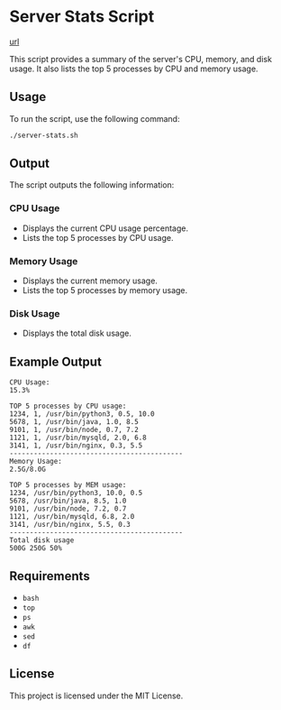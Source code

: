# Server Stats Script
[url](https://roadmap.sh/projects/server-stats)

This script provides a summary of the server's CPU, memory, and disk usage. It also lists the top 5 processes by CPU and memory usage.

## Usage

To run the script, use the following command:

```bash
./server-stats.sh
```

## Output

The script outputs the following information:

### CPU Usage
- Displays the current CPU usage percentage.
- Lists the top 5 processes by CPU usage.

### Memory Usage
- Displays the current memory usage.
- Lists the top 5 processes by memory usage.

### Disk Usage
- Displays the total disk usage.

## Example Output

```plaintext
CPU Usage:
15.3%

TOP 5 processes by CPU usage:
1234, 1, /usr/bin/python3, 0.5, 10.0
5678, 1, /usr/bin/java, 1.0, 8.5
9101, 1, /usr/bin/node, 0.7, 7.2
1121, 1, /usr/bin/mysqld, 2.0, 6.8
3141, 1, /usr/bin/nginx, 0.3, 5.5
-------------------------------------------
Memory Usage:
2.5G/8.0G

TOP 5 processes by MEM usage:
1234, /usr/bin/python3, 10.0, 0.5
5678, /usr/bin/java, 8.5, 1.0
9101, /usr/bin/node, 7.2, 0.7
1121, /usr/bin/mysqld, 6.8, 2.0
3141, /usr/bin/nginx, 5.5, 0.3
-------------------------------------------
Total disk usage
500G 250G 50%
```
## Requirements

- `bash`
- `top`
- `ps`
- `awk`
- `sed`
- `df`

## License

This project is licensed under the MIT License.